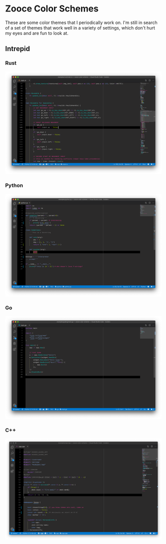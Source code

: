 # Zooce Color Schemes

These are some color themes that I periodically work on. I'm still in search of a set of themes that work well in a variety of settings, which don't hurt my eyes and are fun to look at.

## Intrepid

### Rust

![rust_dark](https://raw.githubusercontent.com/Zooce/zooce-color-scheme/master/vscode/images/rust_preview_dark_small.png)

### Python

![python_dark](https://raw.githubusercontent.com/Zooce/zooce-color-scheme/master/vscode/images/python_preview_dark_small.png)

### Go

![go_dark](https://raw.githubusercontent.com/Zooce/zooce-color-scheme/master/vscode/images/go_preview_dark_small.png)

### C++

![cpp_dark](https://raw.githubusercontent.com/Zooce/zooce-color-scheme/master/vscode/images/cpp_preview_dark_small.png)
